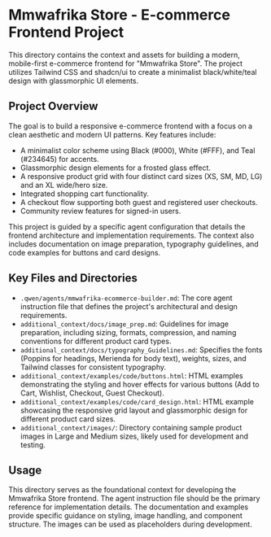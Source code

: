 # Mmwafrika Store - E-commerce Frontend Project

This directory contains the context and assets for building a modern, mobile-first e-commerce frontend for "Mmwafrika Store". The project utilizes Tailwind CSS and shadcn/ui to create a minimalist black/white/teal design with glassmorphic UI elements.

## Project Overview

The goal is to build a responsive e-commerce frontend with a focus on a clean aesthetic and modern UI patterns. Key features include:
- A minimalist color scheme using Black (#000), White (#FFF), and Teal (#234645) for accents.
- Glassmorphic design elements for a frosted glass effect.
- A responsive product grid with four distinct card sizes (XS, SM, MD, LG) and an XL wide/hero size.
- Integrated shopping cart functionality.
- A checkout flow supporting both guest and registered user checkouts.
- Community review features for signed-in users.

This project is guided by a specific agent configuration that details the frontend architecture and implementation requirements. The context also includes documentation on image preparation, typography guidelines, and code examples for buttons and card designs.

## Key Files and Directories

- `.qwen/agents/mmwafrika-ecommerce-builder.md`: The core agent instruction file that defines the project's architectural and design requirements.
- `additional_context/docs/image_prep.md`: Guidelines for image preparation, including sizing, formats, compression, and naming conventions for different product card types.
- `additional_context/docs/typography_Guidelines.md`: Specifies the fonts (Poppins for headings, Merienda for body text), weights, sizes, and Tailwind classes for consistent typography.
- `additional_context/examples/code/buttons.html`: HTML examples demonstrating the styling and hover effects for various buttons (Add to Cart, Wishlist, Checkout, Guest Checkout).
- `additional_context/examples/code/card_design.html`: HTML example showcasing the responsive grid layout and glassmorphic design for different product card sizes.
- `additional_context/images/`: Directory containing sample product images in Large and Medium sizes, likely used for development and testing.

## Usage

This directory serves as the foundational context for developing the Mmwafrika Store frontend. The agent instruction file should be the primary reference for implementation details. The documentation and examples provide specific guidance on styling, image handling, and component structure. The images can be used as placeholders during development.